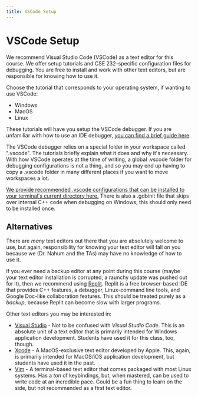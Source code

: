 ```yaml
---
title: VSCode Setup
---
```


# VSCode Setup

We recommend Visual Studio Code (VSCode) as a text editor for this course. We offer setup tutorials and CSE 232-specific configuration files for debugging. You are free to install and work with other text editors, but are responsible for knowing how to use it.

Choose the tutorial that corresponds to your operating system, if wanting to use VSCode:
- Windows
- MacOS
- Linux

These tutorials will have you setup the VSCode debugger. If you are unfamiliar with how to use an IDE debugger, [you can find a brief guide here](debugging_guide.html).

The VSCode debugger relies on a special folder in your workspace called ".vscode". The tutorials briefly explain what it does and why it's necessary. With how VSCode operates at the time of writing, a global .vscode folder for debugging configurations is not a thing, and so you may end up having to copy a .vscode folder in many different places if you want to move workspaces a lot.

[We provide recommended .vscode configurations that can be installed to your terminal's current directory here.](https://github.com/CSE232-MSU/CSE232-VSCCONF) There is also a .gdbinit file that skips over internal C++ code when debugging on Windows; this should only need to be installed once.

## Alternatives

There are _many_ text editors out there that you are absolutely welcome to use, but again, responsibility for knowing your text editor will fall on you because we (Dr. Nahum and the TAs) may have no knowledge of how to use it. 

If you ever need a backup editor at any point during this course (maybe your text editor installation is corrupted, a raunchy update was pushed out for it), then we recommend using [Replit](https://replit.com/~). Replit is a free browser-based IDE that provides C++ features, a debugger, Linux-command line tools, and Google Doc-like collaboration features. This should be treated purely as a _backup_, because Replit can become slow with larger programs.

Other text editors you may be interested in:
- [Visual Studio](https://visualstudio.microsoft.com/) - Not to be confused with _Visual Studio Code_. This is an absolute unit of a text editor that is primarily intended for Windows application development. Students have used it for this class, too, though.
- [Xcode](https://developer.apple.com/xcode/) - A MacOS-exclusive text editor developed by Apple. This, again, is primarily intended for MacOS/iOS application development, but students have used it in the past.
- [Vim](https://www.vim.org/download.php) - A terminal-based text editor that comes packaged with most Linux systems. Has a _ton_ of keybindings, but, when mastered, can be used to write code at an incredible pace. Could be a fun thing to learn on the side, but not recommended as a first text editor.
